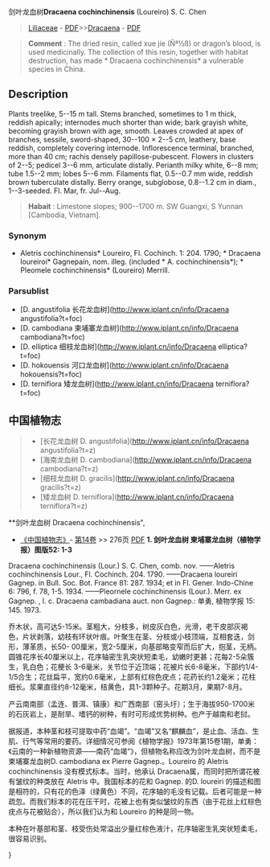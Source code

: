剑叶龙血树**Dracaena cochinchinensis** (Loureiro) S. C. Chen

> [Liliaceae](http://www.iplant.cn/info/Liliaceae?t=foc) - [PDF](http://www.iplant.cn/foc/pdf/Liliaceae.pdf)>>[Dracaena](http://www.iplant.cn/info/Dracaena?t=foc) - [PDF](http://www.iplant.cn/foc/pdf/Dracaena.pdf)


> **Comment** : 
> The dried resin, called xue jie (Ñª½ß) or dragon’s blood, is used medicinally. The collection of this resin, together with habitat destruction, has made * Dracaena cochinchinensis* a vulnerable species in China.

## Description

Plants treelike, 5--15 m tall. Stems branched, sometimes to 1 m thick, reddish apically; internodes much shorter than wide; bark grayish white, becoming grayish brown with age, smooth. Leaves crowded at apex of branches, sessile, sword-shaped, 30--100 × 2--5 cm, leathery, base reddish, completely covering internode. Inflorescence terminal, branched, more than 40 cm; rachis densely papillose-pubescent. Flowers in clusters of 2--5; pedicel 3--6 mm, articulate distally. Perianth milky white, 6--8 mm; tube 1.5--2 mm; lobes 5--6 mm. Filaments flat, 0.5--0.7 mm wide, reddish brown tuberculate distally. Berry orange, subglobose, 0.8--1.2 cm in diam., 1--3-seeded. Fl. Mar, fr. Jul--Aug.


> **Habait** : 
> Limestone slopes; 900--1700 m. SW Guangxi, S Yunnan [Cambodia, Vietnam].

### Synonym
* Aletris cochinchinensis* Loureiro, Fl. Cochinch. 1: 204. 1790; * Dracaena loureiroi* Gagnepain, nom. illeg. (included * A. cochinchinensis*); * Pleomele cochinchinensis* (Loureiro) Merrill.

### Parsublist

* [D.  angustifolia  长花龙血树](http://www.iplant.cn/info/Dracaena angustifolia?t=foc)
* [D.  cambodiana  柬埔寨龙血树](http://www.iplant.cn/info/Dracaena cambodiana?t=foc)
* [D.  elliptica  细枝龙血树](http://www.iplant.cn/info/Dracaena elliptica?t=foc)
* [D.  hokouensis  河口龙血树](http://www.iplant.cn/info/Dracaena hokouensis?t=foc)
* [D.  terniflora  矮龙血树](http://www.iplant.cn/info/Dracaena terniflora?t=foc)


## 中国植物志

> * [长花龙血树  D.  angustifolia](http://www.iplant.cn/info/Dracaena angustifolia?t=z)
> * [海南龙血树  D.  cambodiana](http://www.iplant.cn/info/Dracaena cambodiana?t=z)
> * [细枝龙血树  D.  gracilis](http://www.iplant.cn/info/Dracaena gracilis?t=z)
> * [矮龙血树  D.  terniflora](http://www.iplant.cn/info/Dracaena terniflora?t=z)


**剑叶龙血树 Dracaena cochinchinensis",


* [《中国植物志》](http://www.iplant.cn/frps)- [第14卷](http://www.iplant.cn/frps/vol/14) >> 276页 [PDF](http://www.iplant.cn/frps/pdf/14/276.pdf)
**1. 剑叶龙血树 柬埔寨龙血树（植物学报）图版52: 1-3**

Dracaena cochinchinensis (Lour.) S. C. Chen, comb. nov. ——Aletris cochinchinensis Lour., Fl. Cochinch. 204. 1790. ——Dracaena loureiri Gagnep. in Bull. Soc. Bot. France 81: 287. 1934; et in Fl. Gener. Indo-Chine 6: 796, f. 78, 1-5. 1934. ——Pleornele cochinchinensis (Lour.). Merr. ex Gagnep. , l. c. Dracaena cambadiana auct. non Gagnep.: 单勇, 植物学报 15: 145. 1973.

乔木状，高可达5-15米。茎粗大，分枝多，树皮灰白色，光滑，老干皮部灰褐色，片状剥落，幼枝有环状叶痕。叶聚生在茎、分枝或小枝顶端，互相套迭，剑形，薄革质，长50- 00厘米，宽2-5厘米，向基部略变窄而后扩大，抱茎，无柄。圆锥花序长40厘米以上，花序轴密生乳突状短柔毛，幼嫩时更甚；花每2-5朵簇生，乳白色；花梗长 3-6毫米，关节位于近顶端；花被片长6-8毫米，下部约1/4-1/5合生；花丝扁平，宽约0.6毫米，上部有红棕色疣点；花药长约1.2毫米；花柱细长。浆果直径约8-12毫米，桔黄色，具1-3颗种子。花期3月，果期7-8月。

产云南南部（孟连、普洱、镇康）和广西南部（窑头圩）；生于海拔950-1700米的石灰岩上，是耐旱、嗜钙的树种，有时可形成优势树种。也产于越南和老挝。

据报道，本种茎和枝可提取中药“血竭”。“血竭”又名“麒麟血”，是止血、活血、生肌、行气等常用的要药。详细情况可参阅《植物学报》1973年第15卷1期，单勇：《云南的一种新植物资源——南药“血竭”》，但植物名称应改为剑叶龙血树，而不是柬埔寨龙血树D. cambodiana ex Pierre Gagnep.。Loureiro 的 Aletris cochinchinensis 没有模式标本。当时，他承认 Dracaena属，而同时把所谓花被有皱纹的种类放在 Aletris 中。我国标本的花和 Gagnep. 的D. loureiri 的描述和图是相符的，只有花的色泽（绿黄色）不同，花序轴的毛没有记载。后者可能是一种疏忽。而我们标本的花在压干时，花被上也有类似皱纹的东西（由于花丝上红棕色疣点与花被贴合），所以我们认为和 Loureiro 的种是同一物。

本种在叶基部和茎、枝受伤处常溢出少量红棕色液汁，花序轴密生乳突状短柔毛，很容易识别。

}